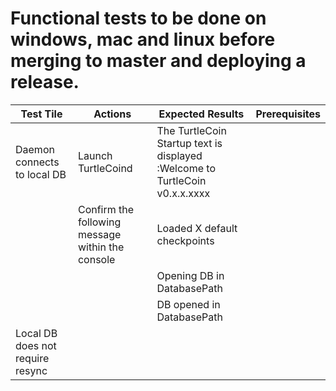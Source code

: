 # Functional tests to be done on windows, mac and linux before merging to master and deploying a release.

Test Tile|Actions | Expected Results | Prerequisites |
----|---|---|---
Daemon connects to local DB | Launch TurtleCoind | The TurtleCoin Startup text is displayed :Welcome to TurtleCoin v0.x.x.xxxx | 
||Confirm the following message within the console | Loaded X default checkpoints|
|||Opening DB in DatabasePath |
|||DB opened in DatabasePath |
Local DB does not require resync|
